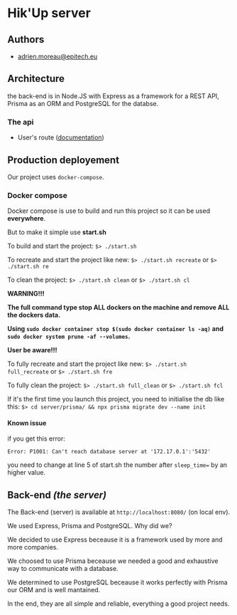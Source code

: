 # **Hik'Up server**

## **Authors**

- adrien.moreau@epitech.eu

## **Architecture**

the back-end is in Node.JS with Express as a framework for a REST API, Prisma as an ORM and PostgreSQL for the databse.

### **The api**

- User's route ([documentation](./server/src/controllers/user/README.md))

## **Production deployement**

Our project uses `docker-compose`.

### **Docker compose**

Docker compose is use to build and run this project so it can be used **everywhere**.

But to make it simple use **start.sh**

To build and start the project: `$> ./start.sh`

To recreate and start the project like new: `$> ./start.sh recreate` or `$> ./start.sh re`

To clean the project: `$> ./start.sh clean` or `$> ./start.sh cl`

**WARNING!!!**

**The full command type stop ALL dockers on the machine and remove ALL the dockers data.**

**Using **`sudo docker container stop $(sudo docker container ls -aq)` **and** `sudo docker system prune -af --volumes`**.**

**User be aware!!!**

To fully recreate and start the project like new: `$> ./start.sh full_recreate` or `$> ./start.sh fre`

To fully clean the project: `$> ./start.sh full_clean` or `$> ./start.sh fcl`

If it's the first time you launch this project, you need to initialise the db like this: `$> cd server/prisma/ && npx prisma migrate dev --name init`

#### **Known issue**

if you get this error:

`Error: P1001: Can't reach database server at '172.17.0.1':'5432'`

you need to change at line 5 of start.sh the number after `sleep_time=` by an higher value.

## **Back-end *(the server)***

The Back-end (server) is available at `http://localhost:8080/` (on local env).

We used Express, Prisma and PostgreSQL. Why did we?

We decided to use Express beceause it is a framework used by more and more companies.

We choosed to use Prisma beceause we needed a good and exhaustive way to communicate with a database.

We determined to use PostgreSQL beceause it works perfectly with Prisma our ORM and is well mantained.

In the end, they are all simple and reliable, everything a good project needs.